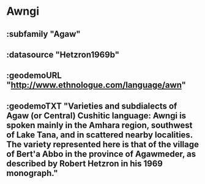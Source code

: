 # Awngi


## :subfamily "Agaw"

## :datasource "Hetzron1969b"

## :geodemoURL "http://www.ethnologue.com/language/awn"

## :geodemoTXT "Varieties and subdialects of Agaw (or Central) Cushitic language: Awngi is spoken mainly in the Amhara region, southwest of Lake Tana, and in scattered nearby localities. The variety represented here is that of the village of Bert'a Abbo in the province of Agawmeder, as described by Robert Hetzron in his 1969 monograph."


